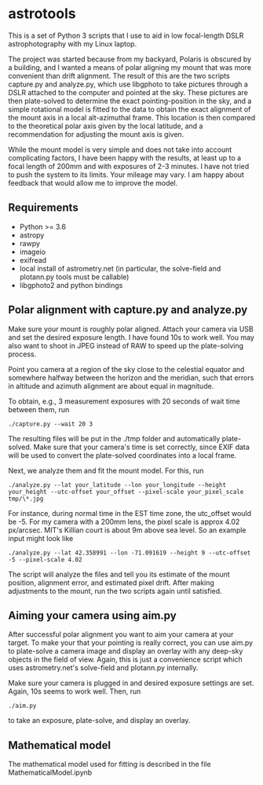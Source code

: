 # astrotools

This is a set of Python 3 scripts that I use to aid in low focal-length
DSLR astrophotography with my Linux laptop.

The project was started because from my backyard, Polaris is obscured by
a building, and I wanted a means of polar aligning my mount that was more
convenient than drift alignment.
The result of this are the two scripts capture.py and analyze.py,
which use libgphoto to take pictures through a DSLR attached to the computer
and pointed at the sky.
These pictures are then plate-solved to determine the exact pointing-position in
the sky, and a simple rotational model is fitted to the data to obtain
the exact alignment of the mount axis in a local alt-azimuthal frame.
This location is then compared to the theoretical polar axis given by the
local latitude, and a recommendation for adjusting the mount axis is given.

While the mount model is very simple and does not take into account complicating
factors, I have been happy with the results, at least up to a focal length of 200mm
and with exposures of 2-3 minutes. I have not tried to push the system to its limits.
Your mileage may vary. I am happy about feedback that would allow me to improve the model.

## Requirements
  * Python >= 3.6
  * astropy
  * rawpy
  * imageio
  * exifread
  * local install of astrometry.net (in particular, the solve-field and plotann.py tools must be callable)
  * libgphoto2 and python bindings

## Polar alignment with capture.py and analyze.py
Make sure your mount is roughly polar aligned.
Attach your camera via USB and set the desired exposure length. I have found 10s to work well.
You may also want to shoot in JPEG instead of RAW to speed up
the plate-solving process.

Point you camera at a region of the sky close to the celestial equator
and somewhere halfway between the horizon and the meridian, such that
errors in altitude and azimuth alignment are about equal in magnitude.

To obtain, e.g., 3 measurement exposures with 20 seconds of wait
time between them, run

    ./capture.py --wait 20 3

The resulting files will be put in the ./tmp folder and automatically
plate-solved.
Make sure that your camera's time is set correctly, since EXIF data will
be used to convert the plate-solved coordinates into a local frame.

Next, we analyze them and fit the mount model. For this, run

    ./analyze.py --lat your_latitude --lon your_longitude --height your_height --utc-offset your_offset --pixel-scale your_pixel_scale tmp/\*.jpg

For instance, during normal time in the EST time zone, the utc_offset would
be -5. For my camera with a 200mm lens, the pixel scale is approx
4.02 px/arcsec. MIT's Killian court is about 9m above sea level.
So an example input might look like

    ./analyze.py --lat 42.358991 --lon -71.091619 --height 9 --utc-offset -5 --pixel-scale 4.02

The script will analyze the files and tell you its estimate of the mount position,
alignment error, and estimated pixel drift. After making adjustments to the mount, run
the two scripts again until satisfied.

## Aiming your camera using aim.py
After successful polar alignment you want to aim your camera at your target.
To make your that your pointing is really correct, you can use aim.py
to plate-solve a camera image and display an overlay with any deep-sky
objects in the field of view. Again, this is just a convenience script which uses
astrometry.net's solve-field and plotann.py internally.

Make sure your camera is plugged in and desired exposure settings are set.
Again, 10s seems to work well.
Then, run

    ./aim.py

to take an exposure, plate-solve, and display an overlay.

## Mathematical model

The mathematical model used for fitting is described in the file MathematicalModel.ipynb
